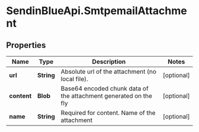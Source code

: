 # SendinBlueApi.SmtpemailAttachment

## Properties
Name | Type | Description | Notes
------------ | ------------- | ------------- | -------------
**url** | **String** | Absolute url of the attachment (no local file). | [optional] 
**content** | **Blob** | Base64 encoded chunk data of the attachment generated on the fly | [optional] 
**name** | **String** | Required for content. Name of the attachment | [optional] 


